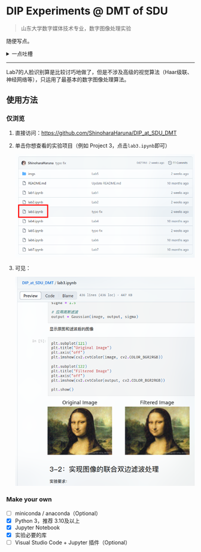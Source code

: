 # DIP Experiments @ DMT of SDU

> 山东大学数字媒体技术专业，数字图像处理实验

随便写点。

<details>
    <summary>一点吐槽</summary>
    我谢谢你啊数媒<br />
</details>

------

Lab7的人脸识别算是比较讨巧地做了，但是不涉及高级的视觉算法（Haar级联、神经网络等），只运用了最基本的数字图像处理算法。

## 使用方法

### 仅浏览

1. 直接访问：https://github.com/ShinoharaHaruna/DIP_at_SDU_DMT
2. 单击你想查看的实验项目（例如 Project 3，点击`lab3.ipynb`即可）

   ![](./imgs/usage_1.png)

3. 可见：

   ![](./imgs/usage_2.png)

### Make your own

- [ ] miniconda / anaconda（Optional）
- [x] Python 3，推荐 3.10及以上
- [x] Jupyter Notebook
- [x] 实验必要的库
- [ ] Visual Studio Code + Jupyter 插件（Optional）
